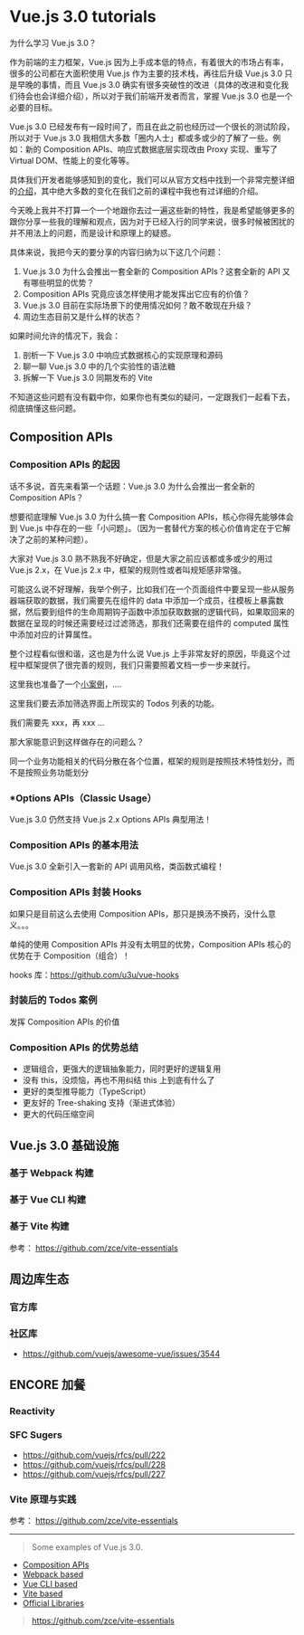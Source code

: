 # Vue.js 3.0 tutorials

为什么学习 Vue.js 3.0？

作为前端的主力框架，Vue.js 因为上手成本低的特点，有着很大的市场占有率，很多的公司都在大面积使用 Vue.js 作为主要的技术栈，再往后升级 Vue.js 3.0 只是早晚的事情，而且 Vue.js 3.0 确实有很多突破性的改进（具体的改进和变化我们待会也会详细介绍），所以对于我们前端开发者而言，掌握 Vue.js 3.0 也是一个必要的目标。

Vue.js 3.0 已经发布有一段时间了，而且在此之前也经历过一个很长的测试阶段，所以对于 Vue.js 3.0 我相信大多数「圈内人士」都或多或少的了解了一些。例如：新的 Composition APIs、响应式数据底层实现改由 Proxy 实现、重写了 Virtual DOM、性能上的变化等等。

具体我们开发者能够感知到的变化，我们可以从官方文档中找到一个非常完整详细的[介绍](https://v3.vuejs.org/guide/migration/introduction.html#notable-new-features)，其中绝大多数的变化在我们之前的课程中我也有过详细的介绍。

今天晚上我并不打算一个一个地跟你去过一遍这些新的特性，我是希望能够更多的跟你分享一些我的理解和观点，因为对于已经入行的同学来说，很多时候被困扰的并不用法上的问题，而是设计和原理上的疑惑。

具体来说，我把今天的要分享的内容归纳为以下这几个问题：

1. Vue.js 3.0 为什么会推出一套全新的 Composition APIs？这套全新的 API 又有哪些明显的优势？
2. Composition APIs 究竟应该怎样使用才能发挥出它应有的价值？
3. Vue.js 3.0 目前在实际场景下的使用情况如何？敢不敢现在升级？
4. 周边生态目前又是什么样的状态？

如果时间允许的情况下，我会：

1. 剖析一下 Vue.js 3.0 中响应式数据核心的实现原理和源码
2. 聊一聊 Vue.js 3.0 中的几个实验性的语法糖
3. 拆解一下 Vue.js 3.0 同期发布的 Vite

不知道这些问题有没有戳中你，如果你也有类似的疑问，一定跟我们一起看下去，彻底搞懂这些问题。

## Composition APIs

### Composition APIs 的起因

话不多说，首先来看第一个话题：Vue.js 3.0 为什么会推出一套全新的 Composition APIs？

想要彻底理解 Vue.js 3.0 为什么搞一套 Composition APIs，核心你得先能够体会到 Vue.js 中存在的一些「小问题」。（因为一套替代方案的核心价值肯定在于它解决了之前的某种问题）。

大家对 Vue.js 3.0 熟不熟我不好确定，但是大家之前应该都或多或少的用过 Vue.js 2.x，在 Vue.js 2.x 中，框架的规则性或者叫规矩感非常强。

可能这么说不好理解，我举个例子，比如我们在一个页面组件中要呈现一些从服务器端获取的数据，我们需要先在组件的 data 中添加一个成员，往模板上暴露数据，然后要到组件的生命周期钩子函数中添加获取数据的逻辑代码，如果取回来的数据在呈现的时候还需要经过过滤筛选，那我们还需要在组件的 computed 属性中添加对应的计算属性。

整个过程看似很和谐，这也是为什么说 Vue.js 上手非常友好的原因，毕竟这个过程中框架提供了很完善的规则，我们只需要照着文档一步一步来就行。

这里我也准备了一个[小案例](01-composition-apis/01-classic/prepare.html)，....

这里我们要去添加筛选界面上所现实的 Todos 列表的功能。

我们需要先 xxx，再 xxx ...

那大家能意识到这样做存在的问题么？

同一个业务功能相关的代码分散在各个位置，框架的规则是按照技术特性划分，而不是按照业务功能划分

### *Options APIs（Classic Usage）

Vue.js 3.0 仍然支持 Vue.js 2.x Options APIs 典型用法！

### Composition APIs 的基本用法

Vue.js 3.0 全新引入一套新的 API 调用风格，类函数式编程！

### Composition APIs 封装 Hooks

如果只是目前这么去使用 Composition APIs，那只是换汤不换药，没什么意义。。。

单纯的使用 Composition APIs 并没有太明显的优势，Composition APIs 核心的优势在于 Composition（组合）！

hooks 库：https://github.com/u3u/vue-hooks

### 封装后的 Todos 案例

发挥 Composition APIs 的价值

### Composition APIs 的优势总结

- 逻辑组合，更强大的逻辑抽象能力，同时更好的逻辑复用
- 没有 this，没烦恼，再也不用纠结 this 上到底有什么了
- 更好的类型推导能力（TypeScript）
- 更友好的 Tree-shaking 支持（渐进式体验）
- 更大的代码压缩空间

## Vue.js 3.0 基础设施

### 基于 Webpack 构建

### 基于 Vue CLI 构建

### 基于 Vite 构建

参考： https://github.com/zce/vite-essentials

## 周边库生态

### 官方库

### 社区库

- https://github.com/vuejs/awesome-vue/issues/3544

## ENCORE 加餐

### Reactivity



### SFC Sugers

- https://github.com/vuejs/rfcs/pull/222
- https://github.com/vuejs/rfcs/pull/228
- https://github.com/vuejs/rfcs/pull/227

### Vite 原理与实践

参考： https://github.com/zce/vite-essentials

---

> Some examples of Vue.js 3.0.

- [Composition APIs](01-composition-apis)
- [Webpack based](02-webpack-based)
- [Vue CLI based](03-vue-cli-based)
- [Vite based](04-vite-based)
- [Official Libraries](05-official-libraries)

> https://github.com/zce/vite-essentials

